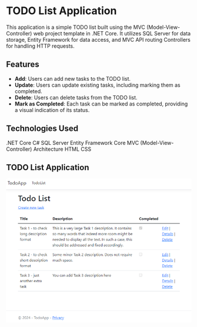 # TODO List Application

This application is a simple TODO list built using the MVC (Model-View-Controller) web project template in .NET Core. It utilizes SQL Server for data storage, Entity Framework for data access, and MVC API routing Controllers for handling HTTP requests.

## Features

- **Add**: Users can add new tasks to the TODO list.
- **Update**: Users can update existing tasks, including marking them as completed.
- **Delete**: Users can delete tasks from the TODO list.
- **Mark as Completed**: Each task can be marked as completed, providing a visual indication of its status.

## Technologies Used
.NET Core
C#
SQL Server
Entity Framework Core
MVC (Model-View-Controller) Architecture
HTML
CSS

## TODO List Application
![app-image](./image.PNG)